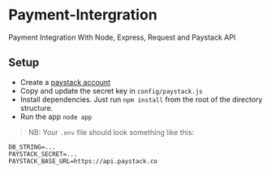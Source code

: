 # Payment-Intergration
Payment Integration With Node, Express, Request and Paystack API

## Setup

* Create a <a href='https://dashboard.paystack.com/#/signup'>paystack account</a>
* Copy and update the secret key in `config/paystack.js`
* Install dependencies. Just run
<code>npm install</code>
from the root of the directory structure.
* Run the app
<code>node app</code>

> NB: Your `.env` file should look something like this:
```
DB_STRING=...
PAYSTACK_SECRET=...
PAYSTACK_BASE_URL=https://api.paystack.co
```

